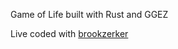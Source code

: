 Game of Life built with Rust and GGEZ

Live coded with [brookzerker](https://www.twitch.tv/brookzerker)